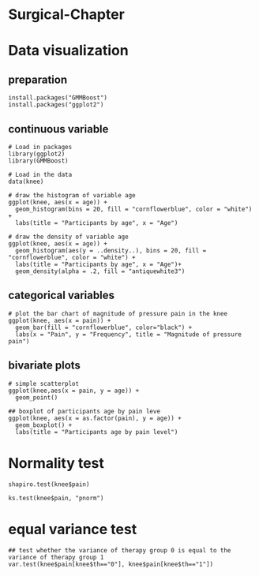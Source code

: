 # Surgical-Chapter

# Data visualization
## preparation
```{r global_options, include = FALSE}
install.packages("GMMBoost")
install.packages("ggplot2")
```

## continuous variable
```{r global_options, include = FALSE}
# Load in packages
library(ggplot2)
library(GMMBoost)

# Load in the data
data(knee)

# draw the histogram of variable age
ggplot(knee, aes(x = age)) +
  geom_histogram(bins = 20, fill = "cornflowerblue", color = "white") + 
  labs(title = "Participants by age", x = "Age")

# draw the density of variable age
ggplot(knee, aes(x = age)) +
  geom_histogram(aes(y = ..density..), bins = 20, fill = "cornflowerblue", color = "white") + 
  labs(title = "Participants by age", x = "Age")+
  geom_density(alpha = .2, fill = "antiquewhite3")
```

## categorical variables
```{r global_options, include = FALSE}
# plot the bar chart of magnitude of pressure pain in the knee
ggplot(knee, aes(x = pain)) + 
  geom_bar(fill = "cornflowerblue", color="black") +
  labs(x = "Pain", y = "Frequency", title = "Magnitude of pressure pain")
```

## bivariate plots
```{r global_options, include = FALSE}
# simple scatterplot
ggplot(knee,aes(x = pain, y = age)) +
  geom_point()

## boxplot of participants age by pain leve
ggplot(knee, aes(x = as.factor(pain), y = age)) +
  geom_boxplot() +
  labs(title = "Participants age by pain level")
```


# Normality test
```{r global_options, include = FALSE}
shapiro.test(knee$pain)

ks.test(knee$pain, "pnorm")
```

# equal variance test
```{r global_options, include = FALSE}
## test whether the variance of therapy group 0 is equal to the variance of therapy group 1
var.test(knee$pain[knee$th=="0"], knee$pain[knee$th=="1"])
```

